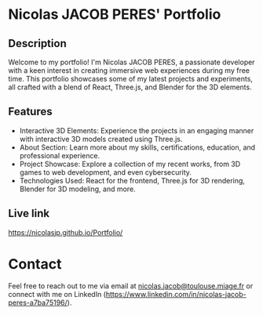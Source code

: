 # Nicolas JACOB PERES' Portfolio

## Description 
Welcome to my portfolio! I'm Nicolas JACOB PERES, a passionate developer with a keen interest in creating immersive web experiences during my free time. This portfolio showcases some of my latest projects and experiments, all crafted with a blend of React, Three.js, and Blender for the 3D elements.

## Features
- Interactive 3D Elements: Experience the projects in an engaging manner with interactive 3D models created using Three.js.
- About Section: Learn more about my skills, certifications, education, and professional experience.
- Project Showcase: Explore a collection of my recent works, from 3D games to web development, and even cybersecurity.
- Technologies Used: React for the frontend, Three.js for 3D rendering, Blender for 3D modeling, and more.

## Live link
https://nicolasjp.github.io/Portfolio/

# Contact
Feel free to reach out to me via email at nicolas.jacob@toulouse.miage.fr or connect with me on LinkedIn (https://www.linkedin.com/in/nicolas-jacob-peres-a7ba75196/).